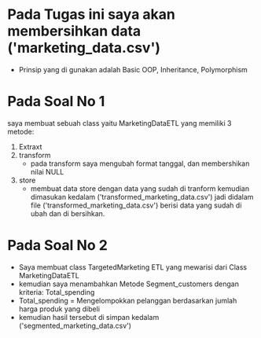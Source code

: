 # Pada Tugas ini saya akan membersihkan data ('marketing_data.csv')
- Prinsip yang di gunakan adalah Basic OOP, Inheritance, Polymorphism

# Pada Soal No 1 
saya membuat sebuah class yaitu MarketingDataETL yang memiliki 3 metode:
1. Extraxt
2. transform
   - pada transform saya mengubah format tanggal, dan membershikan nilai NULL
3. store
   - membuat data store dengan data yang sudah di tranform kemudian dimasukan kedalam ('transformed_marketing_data.csv')
     jadi didalam file ('transformed_marketing_data.csv') berisi data yang sudah di ubah dan di bersihkan.

# Pada Soal No 2
- Saya membuat class TargetedMarketing ETL yang mewarisi dari Class MarketingDataETL
- kemudian saya menambahkan Metode Segment_customers dengan kriteria: Total_spending
- Total_spending = Mengelompokkan pelanggan berdasarkan jumlah harga produk yang dibeli
- kemudian hasil tersebut di simpan kedalam ('segmented_marketing_data.csv')
